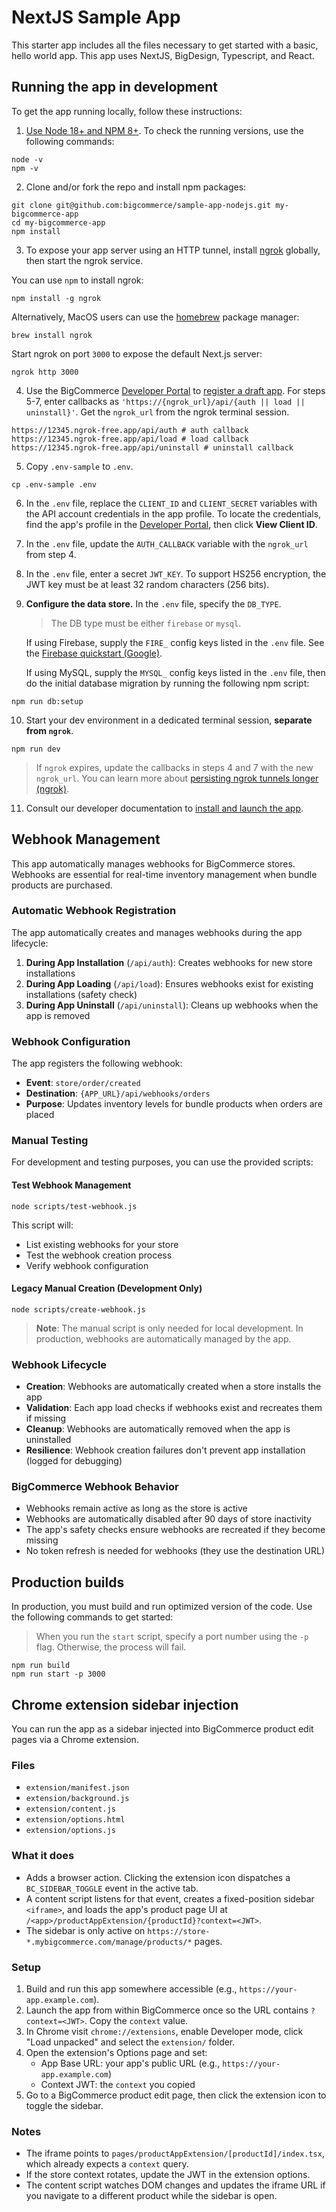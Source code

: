 # NextJS Sample App

This starter app includes all the files necessary to get started with a basic, hello world app. This app uses NextJS, BigDesign, Typescript, and React.

## Running the app in development

To get the app running locally, follow these instructions:

1. [Use Node 18+ and NPM 8+](https://docs.npmjs.com/downloading-and-installing-node-js-and-npm#checking-your-version-of-npm-and-node-js). To check the running versions, use the following commands:

```shell
node -v
npm -v
```

2. Clone and/or fork the repo and install npm packages:

```shell
git clone git@github.com:bigcommerce/sample-app-nodejs.git my-bigcommerce-app
cd my-bigcommerce-app
npm install
```

3. To expose your app server using an HTTP tunnel, install [ngrok](https://www.npmjs.com/package/ngrok#usage) globally, then start the ngrok service.

You can use `npm` to install ngrok:

```shell
npm install -g ngrok
```

Alternatively, MacOS users can use the [homebrew](https://brew.sh/) package manager:

```shell
brew install ngrok
```

Start ngrok on port `3000` to expose the default Next.js server:

```shell
ngrok http 3000
```

4. Use the BigCommerce [Developer Portal](https://devtools.bigcommerce.com) to [register a draft app](https://developer.bigcommerce.com/api-docs/apps/quick-start#register-the-app). For steps 5-7, enter callbacks as `'https://{ngrok_url}/api/{auth || load || uninstall}'`. Get the `ngrok_url` from the ngrok terminal session.

```shell
https://12345.ngrok-free.app/api/auth # auth callback
https://12345.ngrok-free.app/api/load # load callback
https://12345.ngrok-free.app/api/uninstall # uninstall callback
```

5. Copy `.env-sample` to `.env`.

```shell
cp .env-sample .env
```

6. In the `.env` file, replace the `CLIENT_ID` and `CLIENT_SECRET` variables with the API account credentials in the app profile. To locate the credentials, find the app's profile in the [Developer Portal](https://devtools.bigcommerce.com/my/apps), then click **View Client ID**.

7. In the `.env` file, update the `AUTH_CALLBACK` variable with the `ngrok_url` from step 4.

8. In the `.env` file, enter a secret `JWT_KEY`. To support HS256 encryption, the JWT key must be at least 32 random characters (256 bits).

9. **Configure the data store.** In the `.env` file, specify the `DB_TYPE`.

   > The DB type must be either `firebase` or `mysql`.

   If using Firebase, supply the `FIRE_` config keys listed in the `.env` file. See the [Firebase quickstart (Google)](https://firebase.google.com/docs/firestore/quickstart).

   If using MySQL, supply the `MYSQL_` config keys listed in the `.env` file, then do the initial database migration by running the following npm script:

```shell
npm run db:setup
```

10. Start your dev environment in a dedicated terminal session, **separate from `ngrok`**.

```shell
npm run dev
```

> If `ngrok` expires, update the callbacks in steps 4 and 7 with the new `ngrok_url`. You can learn more about [persisting ngrok tunnels longer (ngrok)](https://ngrok.com/docs/getting-started/#step-3-connect-your-agent-to-your-ngrok-account).

11. Consult our developer documentation to [install and launch the app](https://developer.bigcommerce.com/api-docs/apps/quick-start#install-the-app).

## Webhook Management

This app automatically manages webhooks for BigCommerce stores. Webhooks are essential for real-time inventory management when bundle products are purchased.

### Automatic Webhook Registration

The app automatically creates and manages webhooks during the app lifecycle:

1. **During App Installation** (`/api/auth`): Creates webhooks for new store installations
2. **During App Loading** (`/api/load`): Ensures webhooks exist for existing installations (safety check)
3. **During App Uninstall** (`/api/uninstall`): Cleans up webhooks when the app is removed

### Webhook Configuration

The app registers the following webhook:
- **Event**: `store/order/created`
- **Destination**: `{APP_URL}/api/webhooks/orders`
- **Purpose**: Updates inventory levels for bundle products when orders are placed

### Manual Testing

For development and testing purposes, you can use the provided scripts:

#### Test Webhook Management
```shell
node scripts/test-webhook.js
```

This script will:
- List existing webhooks for your store
- Test the webhook creation process
- Verify webhook configuration

#### Legacy Manual Creation (Development Only)
```shell
node scripts/create-webhook.js
```

> **Note**: The manual script is only needed for local development. In production, webhooks are automatically managed by the app.

### Webhook Lifecycle

- **Creation**: Webhooks are automatically created when a store installs the app
- **Validation**: Each app load checks if webhooks exist and recreates them if missing
- **Cleanup**: Webhooks are automatically removed when the app is uninstalled
- **Resilience**: Webhook creation failures don't prevent app installation (logged for debugging)

### BigCommerce Webhook Behavior

- Webhooks remain active as long as the store is active
- Webhooks are automatically disabled after 90 days of store inactivity
- The app's safety checks ensure webhooks are recreated if they become missing
- No token refresh is needed for webhooks (they use the destination URL)

## Production builds

In production, you must build and run optimized version of the code. Use the following commands to get started:

> When you run the `start` script, specify a port number using the `-p` flag. Otherwise, the process will fail.

```shell
npm run build
npm run start -p 3000
```

## Chrome extension sidebar injection

You can run the app as a sidebar injected into BigCommerce product edit pages via a Chrome extension.

### Files

- `extension/manifest.json`
- `extension/background.js`
- `extension/content.js`
- `extension/options.html`
- `extension/options.js`

### What it does

- Adds a browser action. Clicking the extension icon dispatches a `BC_SIDEBAR_TOGGLE` event in the active tab.
- A content script listens for that event, creates a fixed-position sidebar `<iframe>`, and loads the app's product page UI at `/<app>/productAppExtension/{productId}?context=<JWT>`.
- The sidebar is only active on `https://store-*.mybigcommerce.com/manage/products/*` pages.

### Setup

1. Build and run this app somewhere accessible (e.g., `https://your-app.example.com`).
2. Launch the app from within BigCommerce once so the URL contains `?context=<JWT>`. Copy the `context` value.
3. In Chrome visit `chrome://extensions`, enable Developer mode, click "Load unpacked" and select the `extension/` folder.
4. Open the extension's Options page and set:
   - App Base URL: your app's public URL (e.g., `https://your-app.example.com`)
   - Context JWT: the `context` you copied
5. Go to a BigCommerce product edit page, then click the extension icon to toggle the sidebar.

### Notes

- The iframe points to `pages/productAppExtension/[productId]/index.tsx`, which already expects a `context` query.
- If the store context rotates, update the JWT in the extension options.
- The content script watches DOM changes and updates the iframe URL if you navigate to a different product while the sidebar is open.
